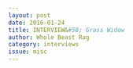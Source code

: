 ```yaml
---
layout: post 
date: 2016-01-24
title: INTERVIEW&#58; Grass Widow
author: Whole Beast Rag
category: interviews
issue: misc
---
```

